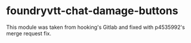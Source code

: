 # foundryvtt-chat-damage-buttons
This module was taken from hooking's Gitlab and fixed with p4535992's merge request fix.
